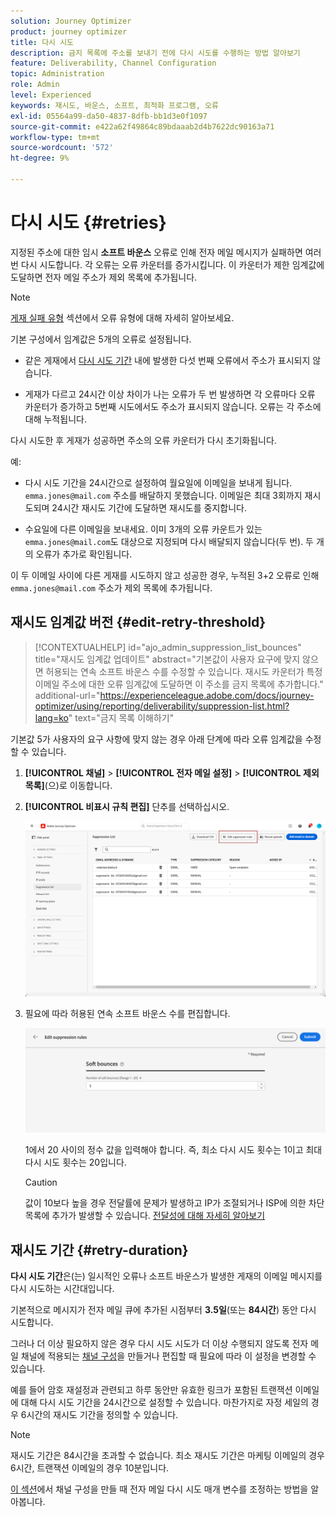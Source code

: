 ```yaml
---
solution: Journey Optimizer
product: journey optimizer
title: 다시 시도
description: 금지 목록에 주소를 보내기 전에 다시 시도를 수행하는 방법 알아보기
feature: Deliverability, Channel Configuration
topic: Administration
role: Admin
level: Experienced
keywords: 재시도, 바운스, 소프트, 최적화 프로그램, 오류
exl-id: 05564a99-da50-4837-8dfb-bb1d3e0f1097
source-git-commit: e422a62f49864c89bdaaab2d4b7622dc90163a71
workflow-type: tm+mt
source-wordcount: '572'
ht-degree: 9%

---
```


# 다시 시도 {#retries}

지정된 주소에 대한 임시 **소프트 바운스** 오류로 인해 전자 메일 메시지가 실패하면 여러 번 다시 시도합니다. 각 오류는 오류 카운터를 증가시킵니다. 이 카운터가 제한 임계값에 도달하면 전자 메일 주소가 제외 목록에 추가됩니다.

>[!NOTE]
>
>[게재 실패 유형](../reports/suppression-list.md#delivery-failures) 섹션에서 오류 유형에 대해 자세히 알아보세요.

기본 구성에서 임계값은 5개의 오류로 설정됩니다.

* 같은 게재에서 [다시 시도 기간](#retry-duration) 내에 발생한 다섯 번째 오류에서 주소가 표시되지 않습니다.

* 게재가 다르고 24시간 이상 차이가 나는 오류가 두 번 발생하면 각 오류마다 오류 카운터가 증가하고 5번째 시도에서도 주소가 표시되지 않습니다. 오류는 각 주소에 대해 누적됩니다.

다시 시도한 후 게재가 성공하면 주소의 오류 카운터가 다시 초기화됩니다.

예:

* 다시 시도 기간을 24시간으로 설정하여 월요일에 이메일을 보내게 됩니다. `emma.jones@mail.com` 주소를 배달하지 못했습니다. 이메일은 최대 3회까지 재시도되며 24시간 재시도 기간에 도달하면 재시도를 중지합니다.

* 수요일에 다른 이메일을 보내세요. 이미 3개의 오류 카운트가 있는 `emma.jones@mail.com`도 대상으로 지정되며 다시 배달되지 않습니다(두 번). 두 개의 오류가 추가로 확인됩니다.

이 두 이메일 사이에 다른 게재를 시도하지 않고 성공한 경우, 누적된 3+2 오류로 인해 `emma.jones@mail.com` 주소가 제외 목록에 추가됩니다.

## 재시도 임계값 버전 {#edit-retry-threshold}

>[!CONTEXTUALHELP]
>id="ajo_admin_suppression_list_bounces"
>title="재시도 임계값 업데이트"
>abstract="기본값이 사용자 요구에 맞지 않으면 허용되는 연속 소프트 바운스 수를 수정할 수 있습니다. 재시도 카운터가 특정 이메일 주소에 대한 오류 임계값에 도달하면 이 주소를 금지 목록에 추가합니다."
>additional-url="https://experienceleague.adobe.com/docs/journey-optimizer/using/reporting/deliverability/suppression-list.html?lang=ko" text="금지 목록 이해하기"

기본값 5가 사용자의 요구 사항에 맞지 않는 경우 아래 단계에 따라 오류 임계값을 수정할 수 있습니다.

1. **[!UICONTROL 채널]** > **[!UICONTROL 전자 메일 설정]** > **[!UICONTROL 제외 목록]**(으)로 이동합니다.

1. **[!UICONTROL 비표시 규칙 편집]** 단추를 선택하십시오.

   ![](assets/suppression-list-edit-retries.png)

1. 필요에 따라 허용된 연속 소프트 바운스 수를 편집합니다.

   ![](assets/suppression-list-edit-soft-bounces.png)

   1에서 20 사이의 정수 값을 입력해야 합니다. 즉, 최소 다시 시도 횟수는 1이고 최대 다시 시도 횟수는 20입니다.

   >[!CAUTION]
   >
   >값이 10보다 높을 경우 전달률에 문제가 발생하고 IP가 조절되거나 ISP에 의한 차단 목록에 추가가 발생할 수 있습니다. [전달성에 대해 자세히 알아보기](../reports/deliverability.md)

## 재시도 기간 {#retry-duration}

**다시 시도 기간**&#x200B;은(는) 일시적인 오류나 소프트 바운스가 발생한 게재의 이메일 메시지를 다시 시도하는 시간대입니다.

기본적으로 메시지가 전자 메일 큐에 추가된 시점부터 **3.5일**(또는 **84시간**) 동안 다시 시도합니다.

그러나 더 이상 필요하지 않은 경우 다시 시도 시도가 더 이상 수행되지 않도록 전자 메일 채널에 적용되는 [채널 구성](channel-surfaces.md)을 만들거나 편집할 때 필요에 따라 이 설정을 변경할 수 있습니다.

예를 들어 암호 재설정과 관련되고 하루 동안만 유효한 링크가 포함된 트랜잭션 이메일에 대해 다시 시도 기간을 24시간으로 설정할 수 있습니다. 마찬가지로 자정 세일의 경우 6시간의 재시도 기간을 정의할 수 있습니다.

>[!NOTE]
>
>재시도 기간은 84시간을 초과할 수 없습니다. 최소 재시도 기간은 마케팅 이메일의 경우 6시간, 트랜잭션 이메일의 경우 10분입니다.

[이 섹션](../email/email-settings.md#email-retry)에서 채널 구성을 만들 때 전자 메일 다시 시도 매개 변수를 조정하는 방법을 알아봅니다.

